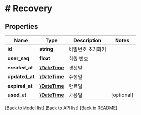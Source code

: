 # # Recovery

## Properties

Name | Type | Description | Notes
------------ | ------------- | ------------- | -------------
**id** | **string** | 비밀번호 초기화키 |
**user_seq** | **float** | 회원 번호 |
**created_at** | [**\DateTime**](\DateTime.md) | 생성일 |
**updated_at** | [**\DateTime**](\DateTime.md) | 수정일 |
**expired_at** | [**\DateTime**](\DateTime.md) | 만료일 |
**used_at** | [**\DateTime**](\DateTime.md) | 사용일 | [optional]

[[Back to Model list]](../../README.md#models) [[Back to API list]](../../README.md#endpoints) [[Back to README]](../../README.md)
